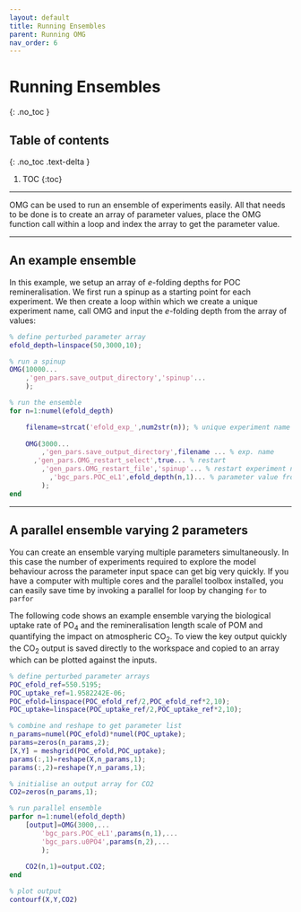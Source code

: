 ```yaml
---
layout: default
title: Running Ensembles
parent: Running OMG
nav_order: 6
---
```


# Running Ensembles 
{: .no_toc }

## Table of contents
{: .no_toc .text-delta }

1. TOC
{:toc}

---

OMG can be used to run an ensemble of experiments easily. All that needs to be done is to create an array of parameter values, place the OMG function call within a loop and index the array to get the parameter value. 

---

## An example ensemble

In this example, we setup an array of _e_-folding depths for POC remineralisation. We first run a spinup as a starting point for each experiment. We then create a loop within which we create a unique experiment name, call OMG and input the _e_-folding depth from the array of values:

```matlab
% define perturbed parameter array
efold_depth=linspace(50,3000,10);

% run a spinup
OMG(10000...
	,'gen_pars.save_output_directory','spinup'...
	);

% run the ensemble
for n=1:numel(efold_depth)

	filename=strcat('efold_exp_',num2str(n)); % unique experiment name
	
	OMG(3000...
    	,'gen_pars.save_output_directory',filename ... % exp. name
      ,'gen_pars.OMG_restart_select',true... % restart
	    ,'gen_pars.OMG_restart_file','spinup'... % restart experiment name
		  ,'bgc_pars.POC_eL1',efold_depth(n,1)... % parameter value from array
		);
end	
```

---

##  A parallel ensemble varying 2 parameters

You can create an ensemble varying multiple parameters simultaneously. In this case the number of experiments required to explore the model behaviour across the parameter input space can get big very quickly. If you have a computer with multiple cores and the parallel toolbox installed, you can easily save time by invoking a parallel for loop by changing `for` to `parfor`

The following code shows an example ensemble varying the biological uptake rate of PO$_{4}$ and the remineralisation length scale of POM and quantifying the impact on atmospheric CO$_2$. To view the key output quickly the CO$_{2}$ output is saved directly to the workspace and copied to an array which can be plotted against the inputs. 

```matlab
% define perturbed parameter arrays
POC_efold_ref=550.5195;
POC_uptake_ref=1.9582242E-06;
POC_efold=linspace(POC_efold_ref/2,POC_efold_ref*2,10);
POC_uptake=linspace(POC_uptake_ref/2,POC_uptake_ref*2,10);

% combine and reshape to get parameter list
n_params=numel(POC_efold)*numel(POC_uptake);
params=zeros(n_params,2); 
[X,Y] = meshgrid(POC_efold,POC_uptake);
params(:,1)=reshape(X,n_params,1);
params(:,2)=reshape(Y,n_params,1);

% initialise an output array for CO2
CO2=zeros(n_params,1); 

% run parallel ensemble
parfor n=1:numel(efold_depth)
	[output]=OMG(3000,...
		'bgc_pars.POC_eL1',params(n,1),...
		'bgc_pars.u0PO4',params(n,2),...
		);
	
	CO2(n,1)=output.CO2;	
end	

% plot output
contourf(X,Y,CO2)
```

